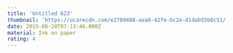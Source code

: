 ```yaml
---
title: 'Untitled 623'
thumbnail: 'https://ucarecdn.com/e2789488-aea6-42fe-bc2e-d1dab55b8c51/'
date: 2015-06-28T07:13:46.000Z
material: Ink on paper
rating: 4
---
```

